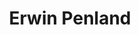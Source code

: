---
layout: project
bodyClass: project
title: "Erwin Penland"
orderId: 002
builtIn: "Spring 2015"
client: "Erwin Penland"
agency: "Erwin Penland"
liveUrl: http://www.erwinpenland.com/
technologies:
  - HTML
  - SCSS
  - Javascript / jQuery
  - Middleman
screenshots: true
---